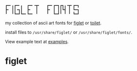 ```
┏━╸╻┏━╸╻  ┏━╸╺┳╸   ┏━╸┏━┓┏┓╻╺┳╸┏━┓
┣╸ ┃┃╺┓┃  ┣╸  ┃    ┣╸ ┃ ┃┃┗┫ ┃ ┗━┓
╹  ╹┗━┛┗━╸┗━╸ ╹    ╹  ┗━┛╹ ╹ ╹ ┗━┛
```

my collection of ascii art fonts for [figlet](http://www.figlet.org/) or [toilet](http://caca.zoy.org/wiki/toilet). 

install files to `/usr/share/figlet/` or `/usr/share/figlet/fonts/`.

View example text at [examples](Examples.md).
# figlet
